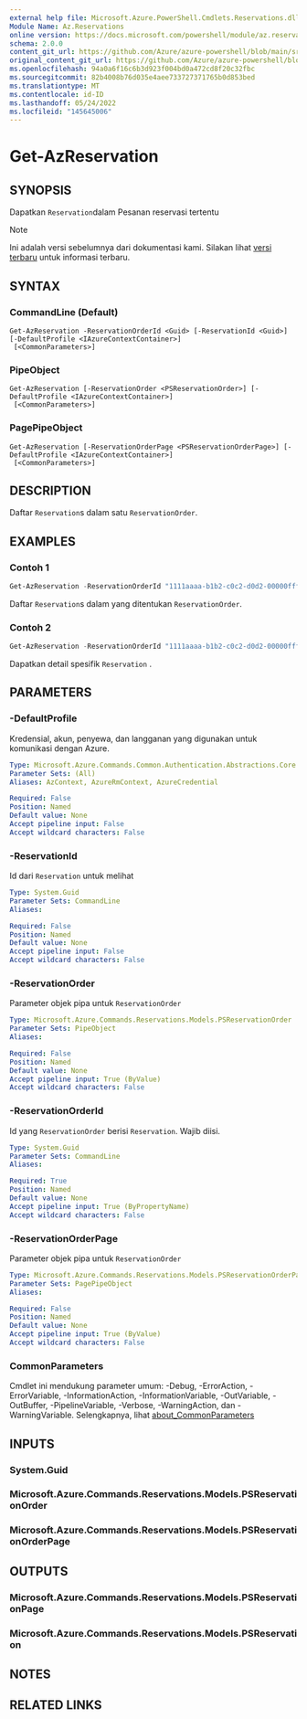 ```yaml
---
external help file: Microsoft.Azure.PowerShell.Cmdlets.Reservations.dll-Help.xml
Module Name: Az.Reservations
online version: https://docs.microsoft.com/powershell/module/az.reservations/get-azreservation
schema: 2.0.0
content_git_url: https://github.com/Azure/azure-powershell/blob/main/src/Reservations/Reservations/help/Get-AzReservation.md
original_content_git_url: https://github.com/Azure/azure-powershell/blob/main/src/Reservations/Reservations/help/Get-AzReservation.md
ms.openlocfilehash: 94a0a6f16c6b3d923f004bd0a472cd8f20c32fbc
ms.sourcegitcommit: 82b4008b76d035e4aee733727371765b0d853bed
ms.translationtype: MT
ms.contentlocale: id-ID
ms.lasthandoff: 05/24/2022
ms.locfileid: "145645006"
---
```

# Get-AzReservation

## SYNOPSIS
Dapatkan `Reservation`dalam Pesanan reservasi tertentu

> [!NOTE]
>Ini adalah versi sebelumnya dari dokumentasi kami. Silakan lihat [versi terbaru](/powershell/module/az.reservations/get-azreservation) untuk informasi terbaru.

## SYNTAX

### CommandLine (Default)
```
Get-AzReservation -ReservationOrderId <Guid> [-ReservationId <Guid>] [-DefaultProfile <IAzureContextContainer>]
 [<CommonParameters>]
```

### PipeObject
```
Get-AzReservation [-ReservationOrder <PSReservationOrder>] [-DefaultProfile <IAzureContextContainer>]
 [<CommonParameters>]
```

### PagePipeObject
```
Get-AzReservation [-ReservationOrderPage <PSReservationOrderPage>] [-DefaultProfile <IAzureContextContainer>]
 [<CommonParameters>]
```

## DESCRIPTION
Daftar `Reservation`s dalam satu `ReservationOrder`.

## EXAMPLES

### Contoh 1
```powershell
Get-AzReservation -ReservationOrderId "1111aaaa-b1b2-c0c2-d0d2-00000fffff"
```

Daftar `Reservation`s dalam yang ditentukan `ReservationOrder`.

### Contoh 2
```powershell
Get-AzReservation -ReservationOrderId "1111aaaa-b1b2-c0c2-d0d2-00000fffff" -ReservationId "11111111-1111-1111-1111-1111111111"
```

Dapatkan detail spesifik `Reservation` .

## PARAMETERS

### -DefaultProfile
Kredensial, akun, penyewa, dan langganan yang digunakan untuk komunikasi dengan Azure.

```yaml
Type: Microsoft.Azure.Commands.Common.Authentication.Abstractions.Core.IAzureContextContainer
Parameter Sets: (All)
Aliases: AzContext, AzureRmContext, AzureCredential

Required: False
Position: Named
Default value: None
Accept pipeline input: False
Accept wildcard characters: False
```

### -ReservationId
Id dari `Reservation` untuk melihat

```yaml
Type: System.Guid
Parameter Sets: CommandLine
Aliases:

Required: False
Position: Named
Default value: None
Accept pipeline input: False
Accept wildcard characters: False
```

### -ReservationOrder
Parameter objek pipa untuk `ReservationOrder`

```yaml
Type: Microsoft.Azure.Commands.Reservations.Models.PSReservationOrder
Parameter Sets: PipeObject
Aliases:

Required: False
Position: Named
Default value: None
Accept pipeline input: True (ByValue)
Accept wildcard characters: False
```

### -ReservationOrderId
Id yang `ReservationOrder` berisi `Reservation`. Wajib diisi.

```yaml
Type: System.Guid
Parameter Sets: CommandLine
Aliases:

Required: True
Position: Named
Default value: None
Accept pipeline input: True (ByPropertyName)
Accept wildcard characters: False
```

### -ReservationOrderPage
Parameter objek pipa untuk `ReservationOrder`

```yaml
Type: Microsoft.Azure.Commands.Reservations.Models.PSReservationOrderPage
Parameter Sets: PagePipeObject
Aliases:

Required: False
Position: Named
Default value: None
Accept pipeline input: True (ByValue)
Accept wildcard characters: False
```

### CommonParameters
Cmdlet ini mendukung parameter umum: -Debug, -ErrorAction, -ErrorVariable, -InformationAction, -InformationVariable, -OutVariable, -OutBuffer, -PipelineVariable, -Verbose, -WarningAction, dan -WarningVariable. Selengkapnya, lihat [about_CommonParameters](http://go.microsoft.com/fwlink/?LinkID=113216)

## INPUTS

### System.Guid

### Microsoft.Azure.Commands.Reservations.Models.PSReservationOrder

### Microsoft.Azure.Commands.Reservations.Models.PSReservationOrderPage

## OUTPUTS

### Microsoft.Azure.Commands.Reservations.Models.PSReservationPage

### Microsoft.Azure.Commands.Reservations.Models.PSReservation

## NOTES

## RELATED LINKS
